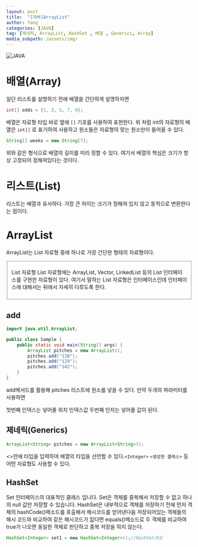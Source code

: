 ```yaml
---
layout: post
title:  "[자바]ArrayList"
author: Yang
categories: [JAVA]
tag: [제네릭, ArrayList, HashSet , 배열 , Generics, Array]
media_subpath: /assets/img/
---
```


![JAVA](JAVA.png)

# 배열(Array)

일단 리스트를 설명하기 전에 배열을 간단하게 설명하자면

```java
int[] odds = {1, 3, 5, 7, 9};
```

배열은 자료형 타입 바로 옆에 `[]` 기호를 사용하여 표현한다. 위 처럼 int의 자료형의 배열은 `int[]` 로 표기하여 사용하고 원소들은 자료형의 맞는 원소만이 들어올 수 있다.

```java
String[] weeks = new String[7];
```

위와 같은 형식으로 배열의 길이를 미리 정할 수 있다. 여기서 배열의 핵심은 크기가 항상 고정되어 정해져있다는 것이다.

# 리스트(List)

리스트는 배열과 유사하다. 가장 큰 차이는 크기가 정해져 있지 않고 동적으로 변환한다는 점이다. 

# ArrayList

ArrayList는 List 자료형 중에 하나로 가장 간단한 형태의 자료형이다.

<fieldset>

List 자료형
List 자료형에는 ArrayList, Vector, LinkedList 등의 List 인터페이스를 구현한 자료형이 있다. 
여기서 말하는 List 자료형은 인터페이스인데 인터페이스에 대해서는 뒤에서 자세히 다루도록 한다.
</fieldset>

## add

```java
import java.util.ArrayList;

public class Sample {
    public static void main(String[] args) {
        ArrayList pitches = new ArrayList();
        pitches.add("138");
        pitches.add("129");
        pitches.add("142");
    }
}
```

add메서드를 활용해 pitches 리스트에 원소를 넣을 수 있다. 만약 두개의 파라미터를 사용하면 

첫번째 인덱스는 넣어줄 위치 인덱스값 두번째 인자는 넣어줄 값이 된다. 

## 제네릭(Generics)

```java
ArrayList<String> pitches = new ArrayList<String>();
```

<>안에 타입을 입력하여 배열의 타입을 선언할 수 있다.`<Integer>` `<생성한 클래스>` 등 어떤 자료형도 사용할 수 있다.

## HashSet

Set 인터페이스의 대표적인 클래스 입니다. Set은 객체를 중복해서 저장할 수 없고 하나의 null 값만 저장할 수 있습니다. HashSet은 내부적으로 객체를 저장하기 전에 먼저 객체의 hashCode()메소드를 호출해서 해시코드를 얻어낸다음 저장되어있는 객체들의 해시 코드와 비교하여 같은 해시코드가 잆다면 equals()메소드로 두 객체를 비교하여 true가 나오면 동일한 객체로 판단하고 중복 저장을 하지 않는다.

```java
HashSet<Integer> set1 = new HashSet<Integer>();//HashSet생성
```